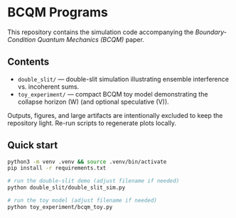 # BCQM Programs

This repository contains the simulation code accompanying the *Boundary-Condition Quantum Mechanics (BCQM)* paper.

## Contents
- `double_slit/` — double-slit simulation illustrating ensemble interference vs. incoherent sums.
- `toy_experiment/` — compact BCQM toy model demonstrating the collapse horizon \(W\) (and optional speculative \(V\)).

Outputs, figures, and large artifacts are intentionally excluded to keep the repository light. Re-run scripts to regenerate plots locally.

## Quick start
```bash
python3 -m venv .venv && source .venv/bin/activate
pip install -r requirements.txt

# run the double-slit demo (adjust filename if needed)
python double_slit/double_slit_sim.py

# run the toy model (adjust filename if needed)
python toy_experiment/bcqm_toy.py
```
